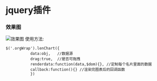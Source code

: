# jquery插件
### 效果图
![效果图](https://github.com/liubin915249126/javascript/blob/master/lencharts/image/index.png)
使用方法:
  ```
  $('.orgWrap').lenChart({
             data:obj,   //数据源
             drag:true,  //是否可拖拽
             renderdata:function(data,$dom){}, //定制每个名片里面的数据
             callback:function(){} //渲染完图表后的回调函数    
             })
 ``` 
